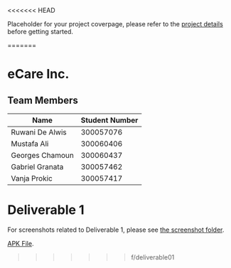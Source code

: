<<<<<<< HEAD

Placeholder for your project coverpage,
please refer to the [project details](/docs/project.md)
before getting started.



=======
# eCare Inc.

## Team Members

| Name | Student Number |
| --- | --- |
| Ruwani De Alwis | 300057076 |
| Mustafa Ali  | 300060406 |
| Georges Chamoun | 300060437 |
| Gabriel Granata | 300057462
| Vanja Prokic | 300057417 |

# Deliverable 1

For screenshots related to Deliverable 1, please see [the screenshot folder]( https://github.com/professor-forward/project-epic-squad/blob/f/deliverable01/screenshots/output.md). 

 [APK File]( https://github.com/professor-forward/project-epic-squad/blob/f/deliverable01/app-debug.apk). 
>>>>>>> f/deliverable01
